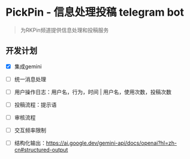 # PickPin - 信息处理投稿 telegram bot

> 为RKPin频道提供信息处理和投稿服务

## 开发计划
- [x] 集成gemini

- [ ] 统一消息处理
- [ ] 用户操作日志：用户名，行为，时间 | 用户名，使用次数，投稿次数
- [ ] 投稿流程：提示语
- [ ] 审核流程
- [ ] 交互频率限制

- [ ] 结构化输出：https://ai.google.dev/gemini-api/docs/openai?hl=zh-cn#structured-output